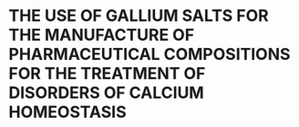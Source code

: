 # THE USE OF GALLIUM SALTS FOR THE MANUFACTURE OF PHARMACEUTICAL COMPOSITIONS FOR THE TREATMENT OF DISORDERS OF CALCIUM HOMEOSTASIS